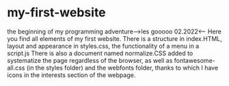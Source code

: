 # my-first-website
the beginning of my programming adventure-->les gooooo 02.2022&lt;--
Here you find all elements of my first website.
There is a structure in index.HTML, layout and appearance in styles.css, the functionality of a  menu in a script.js 
There is also a document named normalize.CSS added to systematize the page regardless of the browser, as well as fontawesome-all.css (in the styles folder) and the webfonts folder, thanks to which I have icons in the interests section of the webpage.
